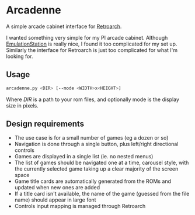 
# Arcadenne

A simple arcade cabinet interface for [Retroarch](https://www.retroarch.com/).

I wanted something very simple for my PI arcade cabinet. Although [EmulationStation](https://www.emulationstation.org/) is really nice, I found it too complicated for my set up. Similarly the interface for Retroarch is just too complicated for what I'm looking for.

## Usage

```bash
arcadenne.py <DIR> [--mode <WIDTH>x<HEIGHT>]
```

Where _DIR_ is a path to your rom files, and optionally mode is the display size in pixels.

## Design requirements

* The use case is for a small number of games (eg a dozen or so)
* Navigation is done through a single button, plus left/right directional controls
* Games are displayed in a single list (ie. no nested menus)
* The list of games should be navigated one at a time, carousel style, with the currently selected game taking up a clear majority of the screen space
* Game title cards are automatically generated from the ROMs and updated when new ones are added
* If a title card isn't available, the name of the game (guessed from the file name) should appear in large font
* Controls input mapping is managed through Retroarch
